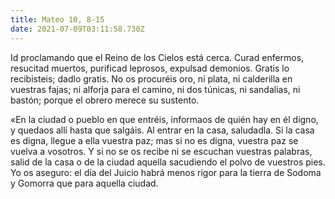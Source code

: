```yaml
---
title: Mateo 10, 8-15
date: 2021-07-09T03:11:58.730Z
---
```

Id proclamando que el Reino de los Cielos está cerca. Curad enfermos, resucitad muertos, purificad leprosos, expulsad demonios. Gratis lo recibisteis; dadlo gratis. No os procuréis oro, ni plata, ni calderilla en vuestras fajas; ni alforja para el camino, ni dos túnicas, ni sandalias, ni bastón; porque el obrero merece su sustento. 

«En la ciudad o pueblo en que entréis, informaos de quién hay en él digno, y quedaos allí hasta que salgáis. Al entrar en la casa, saludadla. Si la casa es digna, llegue a ella vuestra paz; mas si no es digna, vuestra paz se vuelva a vosotros. Y si no se os recibe ni se escuchan vuestras palabras, salid de la casa o de la ciudad aquella sacudiendo el polvo de vuestros pies. Yo os aseguro: el día del Juicio habrá menos rigor para la tierra de Sodoma y Gomorra que para aquella ciudad.